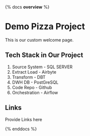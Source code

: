 {% docs __overview__ %}
# Demo Pizza Project

This is our custom welcome page. 

## Tech Stack in Our Project

1. Source System    -   SQL SERVER
2. Extract Load     -   Airbyte
3. Transform        -   DBT
4. DWH DB           -   PostGreSQL
5. Code Repo        -   Github
6. Orchestration    -   Airflow

## Links

Provide Links here

{% enddocs %}
